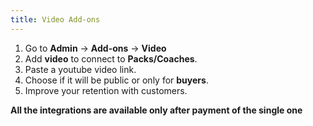 ```yaml
---
title: Video Add-ons
---
```


1. Go to **Admin** -> **Add-ons** -> **Video**
2. Add **video** to connect to **Packs/Coaches**.
3. Paste a youtube video link.
4. Choose if it will be public or only for **buyers**.
5. Improve your retention with customers.

**All the integrations are available only after payment of the single one**